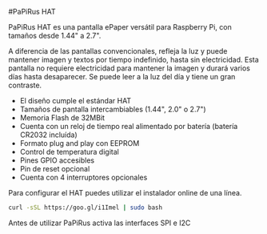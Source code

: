 <!--
---
name: PaPiRus HAT
class: board
type: display
formfactor: HAT
manufacturer: Pi Supply
description: PaPiRus is an ePaper / eInk screen HAT module for the Raspberry Pi
url: https://www.kickstarter.com/projects/pisupply/papirus-the-epaper-screen-hat-for-your-raspberry-p
github: https://github.com/PiSupply/PaPiRus
buy: https://www.pi-supply.com/product/papirus-epaper-eink-screen-hat-for-raspberry-pi/
image: 'papirus-hat.png'
pincount: 40
eeprom: yes
power:
  '1':
  '2':
ground:
  '6':
  '9':
  '14':
  '20':
  '25':
  '30':
  '34':
  '39':
pin:
  '3':
    mode: i2c
  '5':
    mode: i2c
  '8':
    name: Border Control
  '10':
    name: Discharge
  '11':
    name: Temp Sens
  '12':
    name: ePaper PWM
  '13':
    name: RTC
  '16':
    name: Panel On
  '18':
    name: Chip On Glass Reset
  '19':
    mode: spi
  '21':
    mode: spi
  '22':
    name: Chip On Glass Busy
  '23':
    mode: spi
  '24':
    mode: spi
  '26':
    mode: spi
  '36':
    name: SW1
    mode: input
    active: low
  '37':
    name: SW2
    mode: input
    active: low  
  '38':
    name: SW3
    mode: input
    active: low
  '40':
    name: SW4
    mode: input
    active: low
i2c:
  '0x4B':
    name: Temperature Sensor
    device: LM75BD
  '0x6F':
    name: Real Time Clock
    device: MCP7940N
-->
#PaPiRus HAT

PaPiRus HAT es una pantalla ePaper versátil para Raspberry Pi, con tamaños desde 1.44" a 2.7".

A diferencia de las pantallas convencionales, refleja la luz y puede mantener imagen y textos por tiempo indefinido, hasta sin electricidad. Esta pantalla no requiere electricidad para mantener la imagen y durará varios días hasta desaparecer. Se puede leer a la luz del día y tiene un gran contraste.

* El diseño cumple el estándar HAT
* Tamaños de pantalla intercambiables (1.44", 2.0" o 2.7")
* Memoria Flash de 32MBit
* Cuenta con un reloj de tiempo real alimentado por batería (batería CR2032 incluída)
* Formato plug and play con EEPROM
* Control de temperatura digital
* Pines GPIO accesibles
* Pin de reset opcional
* Cuenta con 4 interruptores opcionales

Para configurar el HAT puedes utilizar el instalador online de una línea.

```bash
curl -sSL https://goo.gl/i1Imel | sudo bash
```

Antes de utilizar PaPiRus activa las interfaces SPI e I2C
